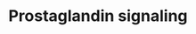 ---
annotations:
- type: Disease Ontology
  value: COVID-19
- type: Pathway Ontology
  value: prostaglandin E2 signaling pathway
- type: Pathway Ontology
  value: prostaglandin I2 signaling pathway
authors:
- Ariajadhav
- Marvin M2
- Eweitz
- Egonw
description: 'This pathway describes elements of Prostaglandin signaling in Homo sapiens
  affected by COVID-19. Prostaglandins are amongst the many inflammatory mediators
  that incite a cytokine storm in COVID-19 after Bradykinin receptor B1 (BDKRB1) activation.
  This pathway mainly focuses on PGE2 and PGI2 and their interactions that lead to
  hyperinflammation via cytokine storms, immunothrombosis as well as the recruitment
  of fibrosis-mediating factors (VEGF, TGFB1, AREG). These pathways take place in
  multiple cell types such as: Monocytes, Macrophages, Fibroblasts, Th17 cells, Nk
  cells, et cetera.'
last-edited: 2021-07-27
organisms:
- Homo sapiens
redirect_from:
- /index.php/Pathway:WP5088
- /instance/WP5088
schema-jsonld:
- '@context': https://schema.org/
  '@id': https://wikipathways.github.io/pathways/WP5088.html
  '@type': Dataset
  creator:
    '@type': Organization
    name: WikiPathways
  description: 'This pathway describes elements of Prostaglandin signaling in Homo
    sapiens affected by COVID-19. Prostaglandins are amongst the many inflammatory
    mediators that incite a cytokine storm in COVID-19 after Bradykinin receptor B1
    (BDKRB1) activation. This pathway mainly focuses on PGE2 and PGI2 and their interactions
    that lead to hyperinflammation via cytokine storms, immunothrombosis as well as
    the recruitment of fibrosis-mediating factors (VEGF, TGFB1, AREG). These pathways
    take place in multiple cell types such as: Monocytes, Macrophages, Fibroblasts,
    Th17 cells, Nk cells, et cetera.'
  keywords:
  - ''
  - MMP9
  - IFNG
  - pro-CASP1
  - CXCL9
  - IRF7
  - Ca2+ efflux
  - cAMP
  - TNF
  - IL1A
  - AREG
  - IL8
  - VEGFA
  - NFKB1
  - 'IP-activated '
  - IL6
  - CD28
  - IL17A
  - Prostaglandin I2
  - Natural killer cells antigen CD94
  - Prostaglandin E2 receptor
  - IFNA1
  - IL17F
  - PKA
  - CCL3
  - CSF1
  - CXCL10
  - NLRP3
  - TGFB1
  - Prostaglandin E receptor 4
  - pro-IL1B
  - CCL2
  - CXCL1
  - Prostaglandin E synthase
  - PI3K
  - CASP1
  - COX2
  - 'AHR  '
  - ASC
  - IL1B
  - Prostaglandin E2
  - CCR2
  - IL12A
  license: CC0
  name: Prostaglandin signaling
seo: CreativeWork
title: Prostaglandin signaling
wpid: WP5088
---